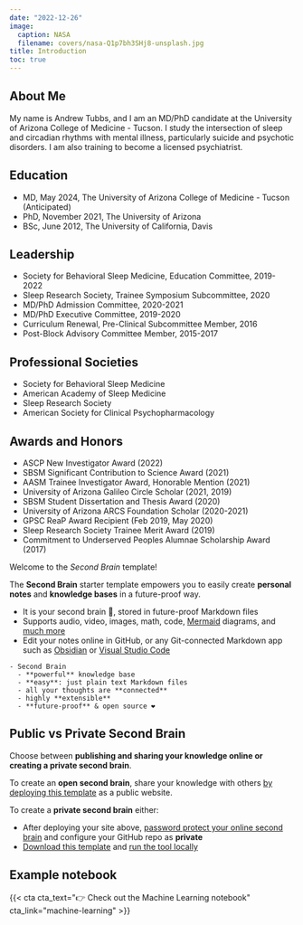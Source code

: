 ```yaml
---
date: "2022-12-26"
image:
  caption: NASA
  filename: covers/nasa-Q1p7bh3SHj8-unsplash.jpg
title: Introduction
toc: true
---
```


## About Me
My name is Andrew Tubbs, and I am an MD/PhD candidate at the University of Arizona College of Medicine - Tucson. I study the intersection of sleep and circadian rhythms with mental illness, particularly suicide and psychotic disorders. I am also training to become a licensed psychiatrist. 

## Education
- MD, May 2024, The University of Arizona College of Medicine - Tucson (Anticipated)
- PhD, November 2021, The University of Arizona
- BSc, June 2012, The University of California, Davis

## Leadership
- Society for Behavioral Sleep Medicine, Education Committee, 2019-2022
- Sleep Research Society, Trainee Symposium Subcommittee, 2020
- MD/PhD Admission Committee, 2020-2021
- MD/PhD Executive Committee, 2019-2020
- Curriculum Renewal, Pre-Clinical Subcommittee Member, 2016
- Post-Block Advisory Committee Member, 2015-2017

## Professional Societies
- Society for Behavioral Sleep Medicine
- American Academy of Sleep Medicine
- Sleep Research Society
- American Society for Clinical Psychopharmacology

## Awards and Honors
-	ASCP New Investigator Award (2022)
-	SBSM Significant Contribution to Science Award (2021)
-	AASM Trainee Investigator Award, Honorable Mention (2021)
-	University of Arizona Galileo Circle Scholar (2021, 2019)
-	SBSM Student Dissertation and Thesis Award (2020)
-	University of Arizona ARCS Foundation Scholar (2020-2021)
-	GPSC ReaP Award Recipient (Feb 2019, May 2020)
-	Sleep Research Society Trainee Merit Award (2019)
-	Commitment to Underserved Peoples Alumnae Scholarship Award (2017)



















Welcome to the _Second Brain_ template!

The **Second Brain** starter template empowers you to easily create **personal notes** and **knowledge bases** in a future-proof way.

- It is your second brain 🧠, stored in future-proof Markdown files 
- Supports audio, video, images, math, code, [Mermaid](https://mermaid.live/) diagrams, and [much more](https://wowchemy.com/docs/content/writing-markdown-latex/)
- Edit your notes online in GitHub, or any Git-connected Markdown app such as [Obsidian](https://obsidian.md/) or [Visual Studio Code](https://vscode.dev/)

```markmap {height="200px"}
- Second Brain
  - **powerful** knowledge base
  - **easy**: just plain text Markdown files
  - all your thoughts are **connected**
  - highly **extensible**
  - **future-proof** & open source ❤️
```

## Public vs Private Second Brain

Choose between **publishing and sharing your knowledge online or creating a private second brain**.

To create an **open second brain**, share your knowledge with others [by deploying this template](https://wowchemy.com/hugo-themes/) as a public website.

To create a **private second brain** either:

- After deploying your site above, [password protect your online second brain](https://docs.netlify.com/visitor-access/password-protection/) and configure your GitHub repo as **private**
- [Download this template](https://github.com/wowchemy/hugo-second-brain-theme) and [run the tool locally](https://wowchemy.com/docs/getting-started/install-hugo-extended/)

## Example notebook

{{< cta cta_text="👉 Check out the Machine Learning notebook" cta_link="machine-learning" >}}

